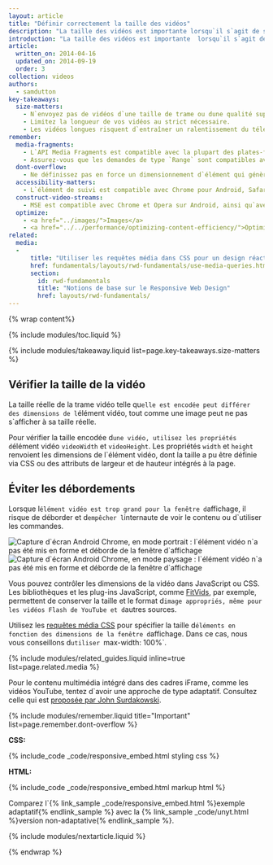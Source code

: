 ```yaml
---
layout: article
title: "Définir correctement la taille des vidéos"
description: "La taille des vidéos est importante lorsqu`il s`agit de satisfaire les internautes."
introduction: "La taille des vidéos est importante  lorsqu`il s`agit de satisfaire les internautes."
article:
  written_on: 2014-04-16
  updated_on: 2014-09-19
  order: 3
collection: videos
authors:
  - samdutton
key-takeaways:
  size-matters:
    - N`envoyez pas de vidéos d`une taille de trame ou dune qualité supérieures aux capacités de la plate-forme.
    - Limitez la longueur de vos vidéos au strict nécessaire.
    - Les vidéos longues risquent d`entraîner un ralentissement du téléchargement et de la recherche. Certains navigateurs devront parfois attendre le téléchargement de la vidéo avant de lancer la lecture.
remember:
  media-fragments:
    - L`API Media Fragments est compatible avec la plupart des plates-formes, à l`exception d`iOS.
    - Assurez-vous que les demandes de type `Range` sont compatibles avec votre serveur. Elles sont activées par défaut sur la plupart des serveurs. Cependant, il arrive qu`elles soient désactivées sur certains services d`hébergement.
  dont-overflow:
    - Ne définissez pas en force un dimensionnement d`élément qui génère un format d`image différent de celui de la vidéo d`origine. Les vidéos écrasées ou étirées donnent une mauvaise image du site.
  accessibility-matters:
    - L`élément de suivi est compatible avec Chrome pour Android, Safari pour iOS, ainsi que tous les navigateurs actuels pour ordinateur de bureau, sauf Firefox (voir <a href="http://caniuse.com/track" title="État de compatibilité d`un élément de suivi">caniuse.com/track</a>). Plusieurs polyfills sont également disponibles. Nous vous recommandons d`utiliser l`<a href='//www.delphiki.com/html5/playr/' title='élément de suivi polyfill Playr'>Playr</a> ou le<a href='//captionatorjs.com/' title='suivi Captionator'>Captionator</a>.
  construct-video-streams:
    - MSE est compatible avec Chrome et Opera sur Android, ainsi qu`avec Internet Explorer 11 et Chrome pour les ordinateurs de bureau. La compatibilité est également prévue pour <a href='http://wiki.mozilla.org/Platform/MediaSourceExtensions' title='Firefox Media Source Extensions implementation timeline'>Firefox</a>.
  optimize:
    - <a href="../images/">Images</a>
    - <a href="../../performance/optimizing-content-efficiency/">Optimiser l`efficacité du contenu</a>
related:
  media:
  -
      title: "Utiliser les requêtes média dans CSS pour un design réactif"
      href: fundamentals/layouts/rwd-fundamentals/use-media-queries.html
      section:
        id: rwd-fundamentals
        title: "Notions de base sur le Responsive Web Design"
        href: layouts/rwd-fundamentals/
---
```


{% wrap content%}

{% include modules/toc.liquid %}

{% include modules/takeaway.liquid list=page.key-takeaways.size-matters %}

<style>

  img, video, object {
    max-width: 100%;
  }

  img.center {
    display: block;
    margin-left: auto;
    margin-right: auto;
  }

</style>

## Vérifier la taille de la vidéo

La taille réelle de la trame vidéo telle qu`elle est encodée peut différer des dimensions de l`élément vidéo, tout comme une image peut ne pas s`afficher à sa taille réelle.

Pour vérifier la taille encodée d`une vidéo, utilisez les propriétés d`élément vidéo `videoWidth` et `videoHeight`. Les propriétés `width` et `height` renvoient les dimensions de l`élément vidéo, dont la taille a pu être définie via CSS ou des attributs de largeur et de hauteur intégrés à la page.

## Éviter les débordements

Lorsque l`élément vidéo est trop grand pour la fenêtre d`affichage, il risque de déborder et d`empêcher l`internaute de voir le contenu ou
d`utiliser les commandes.

<div class="clear">
    <img class="g-wide--1 g-medium--half" alt="Capture d`écran Android Chrome, en mode portrait : l`élément vidéo n`a pas été mis en forme et déborde de la fenêtre d`affichage" src="images/Chrome-Android-portrait-video-unstyled.png">
    <img class="g-wide--2 g-wide--last g-medium--half g--last" alt="Capture d`écran Android Chrome, en mode paysage : l`élément vidéo n`a pas été mis en forme et déborde de la fenêtre d`affichage" src="images/Chrome-Android-landscape-video-unstyled.png">
</div>

Vous pouvez contrôler les dimensions de la vidéo dans JavaScript ou CSS. Les bibliothèques et les plug-ins JavaScript, comme [FitVids](//fitvidsjs.com/), par exemple, permettent de conserver la taille et le format d`image appropriés, même pour les vidéos Flash de YouTube et d`autres sources.

Utilisez les [requêtes média CSS](../../layouts/rwd-fundamentals/#use-css-media-queries-for-responsiveness) pour spécifier la taille d`éléments en fonction des dimensions de la fenêtre d`affichage. Dans ce cas, nous vous conseillons d`utiliser `max-width: 100%`.

{% include modules/related_guides.liquid inline=true list=page.related.media %}

Pour le contenu multimédia intégré dans des cadres iFrame, comme les vidéos YouTube, tentez d`avoir une approche de type adaptatif. Consultez celle qui est [proposée par John Surdakowski](//avexdesigns.com/responsive-youtube-embed/).

{% include modules/remember.liquid title="Important" list=page.remember.dont-overflow %}

**CSS:**

{% include_code _code/responsive_embed.html styling css %}

**HTML:**

{% include_code _code/responsive_embed.html markup html %}

Comparez l`{% link_sample _code/responsive_embed.html %}exemple adaptatif{% endlink_sample %} avec la {% link_sample _code/unyt.html %}version non-adaptative{% endlink_sample %}.


{% include modules/nextarticle.liquid %}

{% endwrap %}


